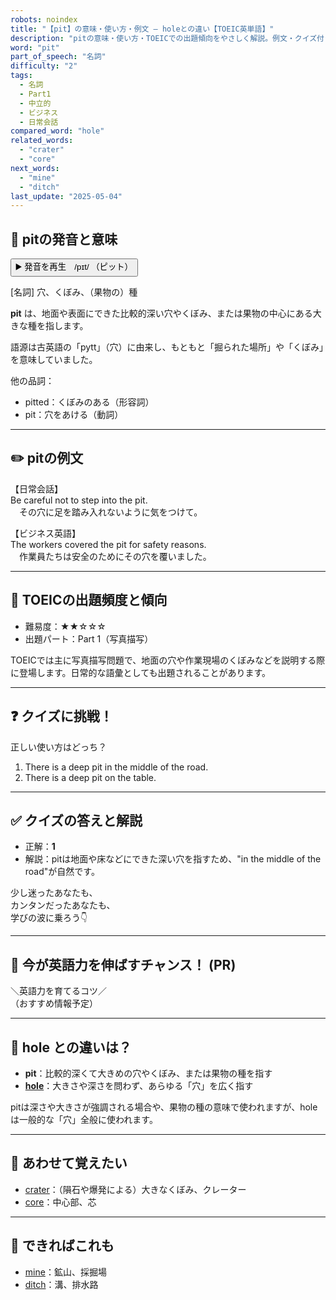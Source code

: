 ```yaml
---
robots: noindex
title: "【pit】の意味・使い方・例文 ― holeとの違い【TOEIC英単語】"
description: "pitの意味・使い方・TOEICでの出題傾向をやさしく解説。例文・クイズ付きでholeとの違いもわかりやすく学べます。"
word: "pit"
part_of_speech: "名詞"
difficulty: "2"
tags:
  - 名詞
  - Part1
  - 中立的
  - ビジネス
  - 日常会話
compared_word: "hole"
related_words:
  - "crater"
  - "core"
next_words:
  - "mine"
  - "ditch"
last_update: "2025-05-04"
---
```


## 🔰 pitの発音と意味

<button class="play-audio" onclick="playTTS('pit')">
  <span class="play-audio-main">
    ▶️ 発音を再生　/pɪt/
  </span>
  <span class="play-audio-sub">
    （ピット）
  </span>
</button>

[名詞] 穴、くぼみ、（果物の）種

**pit** は、地面や表面にできた比較的深い穴やくぼみ、または果物の中心にある大きな種を指します。

語源は古英語の「pytt」（穴）に由来し、もともと「掘られた場所」や「くぼみ」を意味していました。

他の品詞：  
- pitted：くぼみのある（形容詞）
- pit：穴をあける（動詞）

---

## ✏️ pitの例文

【日常会話】  
Be careful not to step into the pit.  
　その穴に足を踏み入れないように気をつけて。

【ビジネス英語】  
The workers covered the pit for safety reasons.  
　作業員たちは安全のためにその穴を覆いました。

---

## 🎯 TOEICの出題頻度と傾向

- 難易度：★★☆☆☆
- 出題パート：Part 1（写真描写）

TOEICでは主に写真描写問題で、地面の穴や作業現場のくぼみなどを説明する際に登場します。日常的な語彙としても出題されることがあります。

---

## ❓ クイズに挑戦！

正しい使い方はどっち？

1. There is a deep pit in the middle of the road.  
2. There is a deep pit on the table.

---

## ✅ クイズの答えと解説

- 正解：**1**
- 解説：pitは地面や床などにできた深い穴を指すため、"in the middle of the road"が自然です。

少し迷ったあなたも、  
カンタンだったあなたも、  
学びの波に乗ろう👇️

---

## 🚀 今が英語力を伸ばすチャンス！ (PR)

<div class="info-center">
＼英語力を育てるコツ／<br>  
（おすすめ情報予定）
</div>

---

## 🤔  hole との違いは？

- **pit**：比較的深くて大きめの穴やくぼみ、または果物の種を指す
- **[hole](/hole)**：大きさや深さを問わず、あらゆる「穴」を広く指す

pitは深さや大きさが強調される場合や、果物の種の意味で使われますが、holeは一般的な「穴」全般に使われます。

---

## 🧩 あわせて覚えたい

- [crater](/crater)：（隕石や爆発による）大きなくぼみ、クレーター
- [core](/core)：中心部、芯

---

## 📖 できればこれも

- [mine](/mine)：鉱山、採掘場
- [ditch](/ditch)：溝、排水路

<!-- cvid: aid01_bid04 -->
